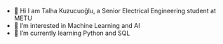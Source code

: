 - 👋 Hi I am Talha Kuzucuoğlu, a Senior Electrical Engineering student at METU
- 👀 I’m interested in Machine Learning and AI 
- 🌱 I’m currently learning Python and SQL
